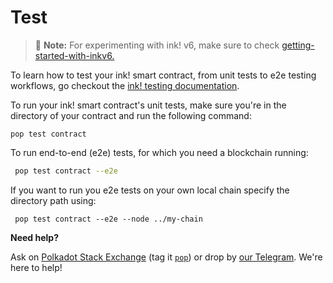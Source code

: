 # Test

> 🚀 **Note:** For experimenting with ink! v6, make sure to check [getting-started-with-inkv6.](../welcome/migrating-to-inkv6.md)

To learn how to test your ink! smart contract, from unit tests to e2e testing workflows, go checkout the [ink! testing documentation](https://use.ink/docs/v6/contract-testing/overview).

To run your ink! smart contract's unit tests, make sure you're in the directory of your contract and run the following command:

```
pop test contract
```

To run end-to-end (e2e) tests, for which you need a blockchain running:

```bash
 pop test contract --e2e
```

If you want to run you e2e tests on your own local chain specify the directory path using:

```
 pop test contract --e2e --node ../my-chain
```

**Need help?**

Ask on [Polkadot Stack Exchange](https://polkadot.stackexchange.com/) (tag it [`pop`](https://substrate.stackexchange.com/tags/pop/info)) or drop by [our Telegram](https://t.me/onpopio). We're here to help!
